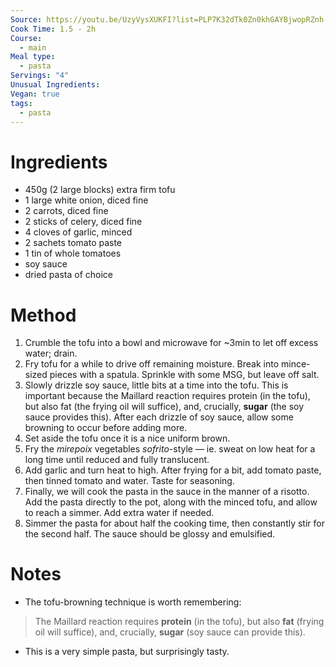 ```yaml
---
Source: https://youtu.be/UzyVysXUKFI?list=PLP7K32dTk0Zn0khGAYBjwopRZnh-tQ5xH
Cook Time: 1.5 - 2h
Course:
  - main
Meal type:
  - pasta
Servings: "4"
Unusual Ingredients:
Vegan: true
tags:
  - pasta
---
```

# Ingredients

- 450g (2 large blocks) extra firm tofu
- 1 large white onion, diced fine
- 2 carrots, diced fine
- 2 sticks of celery, diced fine
- 4 cloves of garlic, minced
- 2 sachets tomato paste
- 1 tin of whole tomatoes
- soy sauce
- dried pasta of choice

# Method

1. Crumble the tofu into a bowl and microwave for ~3min to let off excess water; drain.
2. Fry tofu for a while to drive off remaining moisture. Break into mince-sized pieces with a spatula. Sprinkle with some MSG, but leave off salt.
3. Slowly drizzle soy sauce, little bits at a time into the tofu. This is important because the Maillard reaction requires protein (in the tofu), but also fat (the frying oil will suffice), and, crucially, **sugar** (the soy sauce provides this). After each drizzle of soy sauce, allow some browning to occur before adding more.
4. Set aside the tofu once it is a nice uniform brown.
5. Fry the *mirepoix* vegetables *sofrito*-style — ie. sweat on low heat for a long time until reduced and fully translucent.
6. Add garlic and turn heat to high. After frying for a bit, add tomato paste, then tinned tomato and water. Taste for seasoning.
7. Finally, we will cook the pasta in the sauce in the manner of a risotto. Add the pasta directly to the pot, along with the minced tofu, and allow to reach a simmer. Add extra water if needed.
8. Simmer the pasta for about half the cooking time, then constantly stir for the second half. The sauce should be glossy and emulsified.

# Notes

- The tofu-browning technique is worth remembering:
  
>   The Maillard reaction requires **protein** (in the tofu), but also **fat** (frying oil will suffice), and, crucially, **sugar** (soy sauce can provide this).

- This is a very simple pasta, but surprisingly tasty.